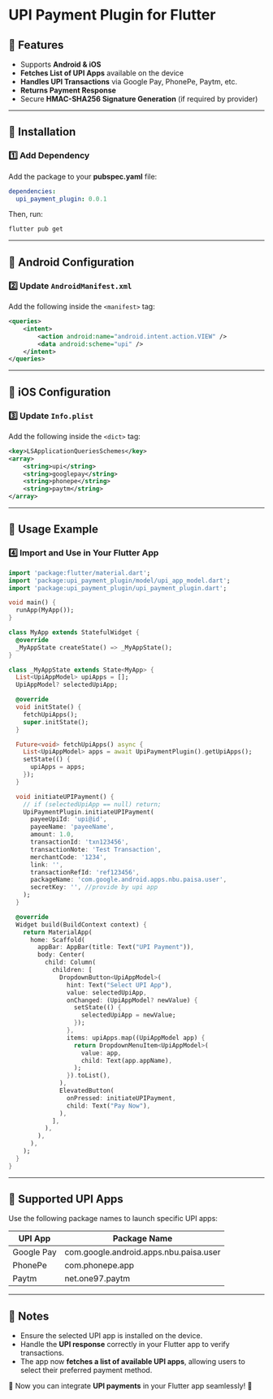 # UPI Payment Plugin for Flutter

## 📌 Features
- Supports **Android & iOS**
- **Fetches List of UPI Apps** available on the device
- **Handles UPI Transactions** via Google Pay, PhonePe, Paytm, etc.
- **Returns Payment Response**
- Secure **HMAC-SHA256 Signature Generation** (if required by provider)

---

## 📌 Installation
### **1️⃣ Add Dependency**
Add the package to your **pubspec.yaml** file:

```yaml
dependencies:
  upi_payment_plugin: 0.0.1
```
Then, run:
```sh
flutter pub get
```

---

## 📌 Android Configuration
### **2️⃣ Update `AndroidManifest.xml`**
Add the following inside the `<manifest>` tag:

```xml
<queries>
    <intent>
        <action android:name="android.intent.action.VIEW" />
        <data android:scheme="upi" />
    </intent>
</queries>
```

---

## 📌 iOS Configuration
### **3️⃣ Update `Info.plist`**
Add the following inside the `<dict>` tag:

```xml
<key>LSApplicationQueriesSchemes</key>
<array>
    <string>upi</string>
    <string>googlepay</string>
    <string>phonepe</string>
    <string>paytm</string>
</array>
```

---

## 📌 Usage Example
### **4️⃣ Import and Use in Your Flutter App**

```dart
import 'package:flutter/material.dart';
import 'package:upi_payment_plugin/model/upi_app_model.dart';
import 'package:upi_payment_plugin/upi_payment_plugin.dart';

void main() {
  runApp(MyApp());
}

class MyApp extends StatefulWidget {
  @override
  _MyAppState createState() => _MyAppState();
}

class _MyAppState extends State<MyApp> {
  List<UpiAppModel> upiApps = [];
  UpiAppModel? selectedUpiApp;

  @override
  void initState() {
    fetchUpiApps();
    super.initState();
  }

  Future<void> fetchUpiApps() async {
    List<UpiAppModel> apps = await UpiPaymentPlugin().getUpiApps();
    setState(() {
      upiApps = apps;
    });
  }

  void initiateUPIPayment() {
    // if (selectedUpiApp == null) return;
    UpiPaymentPlugin.initiateUPIPayment(
      payeeUpiId: 'upi@id',
      payeeName: 'payeeName',
      amount: 1.0,
      transactionId: 'txn123456',
      transactionNote: 'Test Transaction',
      merchantCode: '1234',
      link: '',
      transactionRefId: 'ref123456',
      packageName: 'com.google.android.apps.nbu.paisa.user',
      secretKey: '', //provide by upi app
    );
  }

  @override
  Widget build(BuildContext context) {
    return MaterialApp(
      home: Scaffold(
        appBar: AppBar(title: Text("UPI Payment")),
        body: Center(
          child: Column(
            children: [
              DropdownButton<UpiAppModel>(
                hint: Text("Select UPI App"),
                value: selectedUpiApp,
                onChanged: (UpiAppModel? newValue) {
                  setState(() {
                    selectedUpiApp = newValue;
                  });
                },
                items: upiApps.map((UpiAppModel app) {
                  return DropdownMenuItem<UpiAppModel>(
                    value: app,
                    child: Text(app.appName),
                  );
                }).toList(),
              ),
              ElevatedButton(
                onPressed: initiateUPIPayment,
                child: Text("Pay Now"),
              ),
            ],
          ),
        ),
      ),
    );
  }
}

```

---

## 📌 Supported UPI Apps
Use the following package names to launch specific UPI apps:

| UPI App     | Package Name |
|------------|--------------------------|
| Google Pay | com.google.android.apps.nbu.paisa.user |
| PhonePe    | com.phonepe.app |
| Paytm      | net.one97.paytm |

---

## 📌 Notes
- Ensure the selected UPI app is installed on the device.
- Handle the **UPI response** correctly in your Flutter app to verify transactions.
- The app now **fetches a list of available UPI apps**, allowing users to select their preferred payment method.

🚀 Now you can integrate **UPI payments** in your Flutter app seamlessly! 🎯

